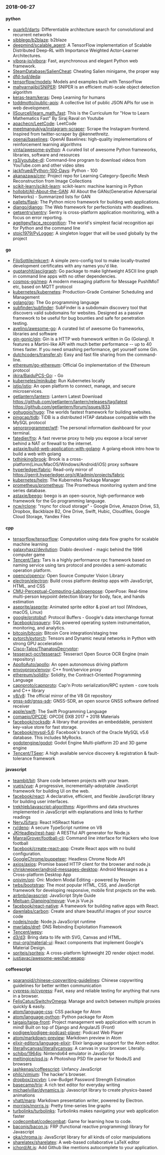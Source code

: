 ### 2018-06-27

#### python
* [quark0/darts](https://github.com/quark0/darts): Differentiable architecture search for convolutional and recurrent networks
* [sibblegp/b2blaze](https://github.com/sibblegp/b2blaze): b2blaze
* [deepmind/scalable_agent](https://github.com/deepmind/scalable_agent): A TensorFlow implementation of Scalable Distributed Deep-RL with Importance Weighted Actor-Learner Architectures.
* [vibora-io/vibora](https://github.com/vibora-io/vibora): Fast, asynchronous and elegant Python web framework.
* [SteamDatabase/SalienCheat](https://github.com/SteamDatabase/SalienCheat):  Cheating Salien minigame, the proper way
* [dfd-tud/deda](https://github.com/dfd-tud/deda): 
* [tensorflow/models](https://github.com/tensorflow/models): Models and examples built with TensorFlow
* [mahyarnajibi/SNIPER](https://github.com/mahyarnajibi/SNIPER): SNIPER is an efficient multi-scale object detection algorithm
* [keras-team/keras](https://github.com/keras-team/keras): Deep Learning for humans
* [toddmotto/public-apis](https://github.com/toddmotto/public-apis): A collective list of public JSON APIs for use in web development.
* [llSourcell/learn_math_fast](https://github.com/llSourcell/learn_math_fast): This is the Curriculum for "How to Learn Mathematics Fast" By Siraj Raval on Youtube
* [apachecn/LeetCode](https://github.com/apachecn/LeetCode): LeetCode 
* [meetmangukiya/instagram-scraper](https://github.com/meetmangukiya/instagram-scraper): Scrape the Instagram frontend. Inspired from twitter-scraper by @kennethreitz.
* [openai/baselines](https://github.com/openai/baselines): OpenAI Baselines: high-quality implementations of reinforcement learning algorithms
* [vinta/awesome-python](https://github.com/vinta/awesome-python): A curated list of awesome Python frameworks, libraries, software and resources
* [rg3/youtube-dl](https://github.com/rg3/youtube-dl): Command-line program to download videos from YouTube.com and other video sites
* [jackfrued/Python-100-Days](https://github.com/jackfrued/Python-100-Days): Python - 100
* [akanazawa/cmr](https://github.com/akanazawa/cmr): Project repo for Learning Category-Specific Mesh Reconstruction from Image Collections
* [scikit-learn/scikit-learn](https://github.com/scikit-learn/scikit-learn): scikit-learn: machine learning in Python
* [hollobit/All-About-the-GAN](https://github.com/hollobit/All-About-the-GAN): All About the GANs(Generative Adversarial Networks) - Summarized lists for GAN
* [pallets/flask](https://github.com/pallets/flask): The Python micro framework for building web applications.
* [django/django](https://github.com/django/django): The Web framework for perfectionists with deadlines.
* [getsentry/sentry](https://github.com/getsentry/sentry): Sentry is cross-platform application monitoring, with a focus on error reporting.
* [ageitgey/face_recognition](https://github.com/ageitgey/face_recognition): The world's simplest facial recognition api for Python and the command line
* [stoic1979/PyLogger](https://github.com/stoic1979/PyLogger): A singleton logger that will be used globally by the project

#### go
* [FiloSottile/mkcert](https://github.com/FiloSottile/mkcert): A simple zero-config tool to make locally-trusted development certificates with any names you'd like.
* [guptarohit/asciigraph](https://github.com/guptarohit/asciigraph): Go package to make lightweight ASCII line graph  in command line apps with no other dependencies.
* [cosmos-gg/meq](https://github.com/cosmos-gg/meq): A modern messaging platform for Message PushIMIoT etc, based on MQTT protocol
* [kubernetes/kubernetes](https://github.com/kubernetes/kubernetes): Production-Grade Container Scheduling and Management
* [golang/go](https://github.com/golang/go): The Go programming language
* [subfinder/subfinder](https://github.com/subfinder/subfinder): SubFinder is a subdomain discovery tool that discovers valid subdomains for websites. Designed as a passive framework to be useful for bug bounties and safe for penetration testing.
* [avelino/awesome-go](https://github.com/avelino/awesome-go): A curated list of awesome Go frameworks, libraries and software
* [gin-gonic/gin](https://github.com/gin-gonic/gin): Gin is a HTTP web framework written in Go (Golang). It features a Martini-like API with much better performance -- up to 40 times faster. If you need smashing performance, get yourself some Gin.
* [dutchcoders/transfer.sh](https://github.com/dutchcoders/transfer.sh): Easy and fast file sharing from the command-line.
* [ethereum/go-ethereum](https://github.com/ethereum/go-ethereum): Official Go implementation of the Ethereum protocol
* [iikira/BaiduPCS-Go](https://github.com/iikira/BaiduPCS-Go):  - Go
* [kubernetes/minikube](https://github.com/kubernetes/minikube): Run Kubernetes locally
* [istio/istio](https://github.com/istio/istio): An open platform to connect, manage, and secure microservices.
* [getlantern/lantern](https://github.com/getlantern/lantern): Lantern Latest Download https://github.com/getlantern/lantern/releases/tag/latest  https://github.com/getlantern/forum/issues/833 
* [gohugoio/hugo](https://github.com/gohugoio/hugo): The worlds fastest framework for building websites.
* [pingcap/tidb](https://github.com/pingcap/tidb): TiDB is a distributed HTAP database compatible with the MySQL protocol
* [senorprogrammer/wtf](https://github.com/senorprogrammer/wtf): The personal information dashboard for your terminal.
* [fatedier/frp](https://github.com/fatedier/frp): A fast reverse proxy to help you expose a local server behind a NAT or firewall to the internet.
* [astaxie/build-web-application-with-golang](https://github.com/astaxie/build-web-application-with-golang): A golang ebook intro how to build a web with golang
* [txthinking/brook](https://github.com/txthinking/brook): Brook is a cross-platform(Linux/MacOS/Windows/Android/iOS) proxy software
* [hyperledger/fabric](https://github.com/hyperledger/fabric): Read-only mirror of https://gerrit.hyperledger.org/r/#/admin/projects/fabric
* [kubernetes/helm](https://github.com/kubernetes/helm): The Kubernetes Package Manager
* [prometheus/prometheus](https://github.com/prometheus/prometheus): The Prometheus monitoring system and time series database.
* [astaxie/beego](https://github.com/astaxie/beego): beego is an open-source, high-performance web framework for the Go programming language.
* [ncw/rclone](https://github.com/ncw/rclone): "rsync for cloud storage" - Google Drive, Amazon Drive, S3, Dropbox, Backblaze B2, One Drive, Swift, Hubic, Cloudfiles, Google Cloud Storage, Yandex Files

#### cpp
* [tensorflow/tensorflow](https://github.com/tensorflow/tensorflow): Computation using data flow graphs for scalable machine learning
* [galaxyhaxz/devilution](https://github.com/galaxyhaxz/devilution): Diablo devolved - magic behind the 1996 computer game
* [Tencent/Tars](https://github.com/Tencent/Tars): Tars is a highly performance rpc framework based on naming service using tars protocol and provides a semi-automatic operation platform.
* [opencv/opencv](https://github.com/opencv/opencv): Open Source Computer Vision Library
* [electron/electron](https://github.com/electron/electron): Build cross platform desktop apps with JavaScript, HTML, and CSS
* [CMU-Perceptual-Computing-Lab/openpose](https://github.com/CMU-Perceptual-Computing-Lab/openpose): OpenPose: Real-time multi-person keypoint detection library for body, face, and hands estimation
* [aseprite/aseprite](https://github.com/aseprite/aseprite): Animated sprite editor & pixel art tool (Windows, macOS, Linux)
* [google/protobuf](https://github.com/google/protobuf): Protocol Buffers - Google's data interchange format
* [facebook/osquery](https://github.com/facebook/osquery): SQL powered operating system instrumentation, monitoring, and analytics.
* [bitcoin/bitcoin](https://github.com/bitcoin/bitcoin): Bitcoin Core integration/staging tree
* [pytorch/pytorch](https://github.com/pytorch/pytorch): Tensors and Dynamic neural networks in Python with strong GPU acceleration
* [Cisco-Talos/ThanatosDecryptor](https://github.com/Cisco-Talos/ThanatosDecryptor): 
* [tesseract-ocr/tesseract](https://github.com/tesseract-ocr/tesseract): Tesseract Open Source OCR Engine (main repository)
* [ApolloAuto/apollo](https://github.com/ApolloAuto/apollo): An open autonomous driving platform
* [envoyproxy/envoy](https://github.com/envoyproxy/envoy): C++ front/service proxy
* [ethereum/solidity](https://github.com/ethereum/solidity): Solidity, the Contract-Oriented Programming Language
* [capnproto/capnproto](https://github.com/capnproto/capnproto): Cap'n Proto serialization/RPC system - core tools and C++ library
* [v8/v8](https://github.com/v8/v8): The official mirror of the V8 Git repository
* [gnss-sdr/gnss-sdr](https://github.com/gnss-sdr/gnss-sdr): GNSS-SDR, an open source GNSS software defined receiver
* [apple/swift](https://github.com/apple/swift): The Swift Programming Language
* [comaeio/OPCDE](https://github.com/comaeio/OPCDE): OPCDE DXB 2017 + 2018 Materials
* [facebook/rocksdb](https://github.com/facebook/rocksdb): A library that provides an embeddable, persistent key-value store for fast storage.
* [facebook/mysql-5.6](https://github.com/facebook/mysql-5.6): Facebook's branch of the Oracle MySQL v5.6 database. This includes MyRocks.
* [godotengine/godot](https://github.com/godotengine/godot): Godot Engine  Multi-platform 2D and 3D game engine
* [Tencent/TSeer](https://github.com/Tencent/TSeer): A high available service discovery & registration & fault-tolerance framework

#### javascript
* [teambit/bit](https://github.com/teambit/bit): Share code between projects with your team.
* [vuejs/vue](https://github.com/vuejs/vue):  A progressive, incrementally-adoptable JavaScript framework for building UI on the web.
* [facebook/react](https://github.com/facebook/react): A declarative, efficient, and flexible JavaScript library for building user interfaces.
* [trekhleb/javascript-algorithms](https://github.com/trekhleb/javascript-algorithms): Algorithms and data structures implemented in JavaScript with explanations and links to further readings
* [NervJS/taro](https://github.com/NervJS/taro):  React H5React Native 
* [ry/deno](https://github.com/ry/deno): A secure TypeScript runtime on V8
* [JKHeadley/rest-hapi](https://github.com/JKHeadley/rest-hapi): A RESTful API generator for Node.js
* [ManrajGrover/football-cli](https://github.com/ManrajGrover/football-cli):  Command line interface for Hackers who love football
* [facebook/create-react-app](https://github.com/facebook/create-react-app): Create React apps with no build configuration.
* [GoogleChrome/puppeteer](https://github.com/GoogleChrome/puppeteer): Headless Chrome Node API
* [axios/axios](https://github.com/axios/axios): Promise based HTTP client for the browser and node.js
* [chrisknepper/android-messages-desktop](https://github.com/chrisknepper/android-messages-desktop): Android Messages as a Cross-platform Desktop App
* [onivim/oni](https://github.com/onivim/oni): Oni: Modern Modal Editing - powered by Neovim
* [twbs/bootstrap](https://github.com/twbs/bootstrap): The most popular HTML, CSS, and JavaScript framework for developing responsive, mobile first projects on the web.
* [airbnb/javascript](https://github.com/airbnb/javascript): JavaScript Style Guide
* [Meituan-Dianping/mpvue](https://github.com/Meituan-Dianping/mpvue):  Vue.js  Vue.js 
* [facebook/react-native](https://github.com/facebook/react-native): A framework for building native apps with React.
* [dawnlabs/carbon](https://github.com/dawnlabs/carbon):  Create and share beautiful images of your source code
* [nodejs/node](https://github.com/nodejs/node): Node.js JavaScript runtime 
* [mwrlabs/dref](https://github.com/mwrlabs/dref): DNS Rebinding Exploitation Framework
* [Tencent/wepy](https://github.com/Tencent/wepy): 
* [d3/d3](https://github.com/d3/d3): Bring data to life with SVG, Canvas and HTML. 
* [mui-org/material-ui](https://github.com/mui-org/material-ui): React components that implement Google's Material Design.
* [spritejs/spritejs](https://github.com/spritejs/spritejs): A cross-platform lightweight 2D render object model.
* [justjavac/awesome-wechat-weapp](https://github.com/justjavac/awesome-wechat-weapp):  

#### coffeescript
* [sparanoid/chinese-copywriting-guidelines](https://github.com/sparanoid/chinese-copywriting-guidelines): Chinese copywriting guidelines for better written communication
* [cypress-io/cypress](https://github.com/cypress-io/cypress): Fast, easy and reliable testing for anything that runs in a browser.
* [FelisCatus/SwitchyOmega](https://github.com/FelisCatus/SwitchyOmega): Manage and switch between multiple proxies quickly & easily.
* [atom/language-css](https://github.com/atom/language-css): CSS package for Atom
* [atom/language-python](https://github.com/atom/language-python): Python package for Atom
* [taigaio/taiga-front](https://github.com/taigaio/taiga-front): Project management web application with scrum in mind! Built on top of Django and AngularJS (Front)
* [podigee/podigee-podcast-player](https://github.com/podigee/podigee-podcast-player): Podcast Web Player
* [atom/markdown-preview](https://github.com/atom/markdown-preview):  Markdown preview in Atom
* [elixir-editors/language-elixir](https://github.com/elixir-editors/language-elixir): Elixir language support for the Atom editor.
* [literallycanvas/literallycanvas](https://github.com/literallycanvas/literallycanvas): A canvas in your browser. Literally.
* [schibo/1964js](https://github.com/schibo/1964js): Nintendo64 emulator in JavaScript
* [meltingice/psd.js](https://github.com/meltingice/psd.js): A Photoshop PSD file parser for NodeJS and browsers
* [jashkenas/coffeescript](https://github.com/jashkenas/coffeescript): Unfancy JavaScript
* [philc/vimium](https://github.com/philc/vimium): The hacker's browser.
* [dropbox/zxcvbn](https://github.com/dropbox/zxcvbn): Low-Budget Password Strength Estimation
* [basecamp/trix](https://github.com/basecamp/trix): A rich text editor for everyday writing
* [michaelvillar/dynamics.js](https://github.com/michaelvillar/dynamics.js): Javascript library to create physics-based animations
* [yhatt/marp](https://github.com/yhatt/marp): Markdown presentation writer, powered by Electron.
* [morrisjs/morris.js](https://github.com/morrisjs/morris.js): Pretty time-series line graphs
* [turbolinks/turbolinks](https://github.com/turbolinks/turbolinks): Turbolinks makes navigating your web application faster
* [codecombat/codecombat](https://github.com/codecombat/codecombat): Game for learning how to code.
* [baconjs/bacon.js](https://github.com/baconjs/bacon.js): FRP (functional reactive programming) library for Javascript
* [gka/chroma.js](https://github.com/gka/chroma.js): JavaScript library for all kinds of color manipulations
* [sharelatex/sharelatex](https://github.com/sharelatex/sharelatex): A web-based collaborative LaTeX editor
* [ichord/At.js](https://github.com/ichord/At.js): Add Github like mentions autocomplete to your application.
